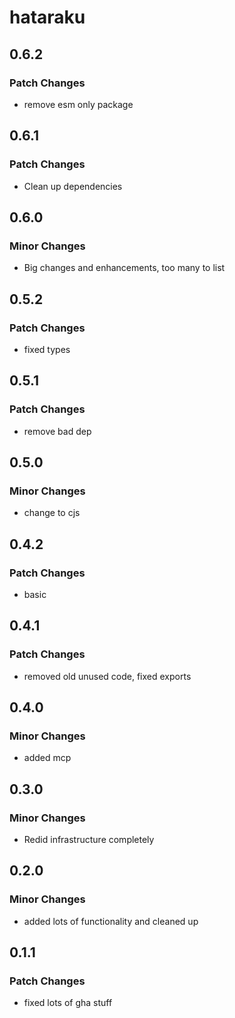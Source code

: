 # hataraku

## 0.6.2

### Patch Changes

-   remove esm only package

## 0.6.1

### Patch Changes

-   Clean up dependencies

## 0.6.0

### Minor Changes

-   Big changes and enhancements, too many to list

## 0.5.2

### Patch Changes

-   fixed types

## 0.5.1

### Patch Changes

-   remove bad dep

## 0.5.0

### Minor Changes

-   change to cjs

## 0.4.2

### Patch Changes

-   basic

## 0.4.1

### Patch Changes

-   removed old unused code, fixed exports

## 0.4.0

### Minor Changes

-   added mcp

## 0.3.0

### Minor Changes

-   Redid infrastructure completely

## 0.2.0

### Minor Changes

-   added lots of functionality and cleaned up

## 0.1.1

### Patch Changes

-   fixed lots of gha stuff
